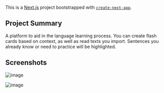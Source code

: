 This is a [Next.js](https://nextjs.org/) project bootstrapped with [`create-next-app`](https://github.com/vercel/next.js/tree/canary/packages/create-next-app).

## Project Summary

A platform to aid in the language learning process. You can create flash cards based on context, as well as read texts you import. Sentences you already know or need to practice will be highlighted.


## Screenshots

![image](https://github.com/user-attachments/assets/713ead50-c08c-4aa3-a8eb-64111a7834a5)

![image](https://github.com/user-attachments/assets/d55e73dc-019b-4ed7-aa6e-4a8a806ec649)



